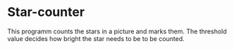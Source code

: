# Star-counter

This programm counts the stars in a picture and marks them.
The threshold value decides how bright the star needs to be to be counted.
